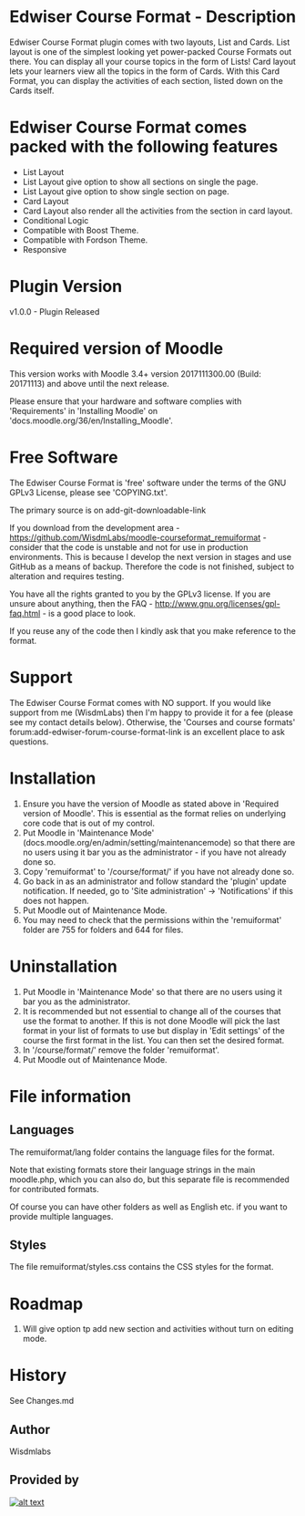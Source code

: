 Edwiser Course Format - Description
===========================
Edwiser Course Format plugin comes with two layouts, List and Cards.
List layout is one of the simplest looking yet power-packed Course Formats out there. You can display all your course topics in the form of Lists!
Card layout lets your learners view all the topics in the form of Cards. With this Card Format, you can display the activities of each section, listed down on the Cards itself.

Edwiser Course Format comes packed with the following features
====================================================================
* List Layout
* List Layout give option to show all sections on single the page.
* List Layout give option to show single section on page.
* Card Layout
* Card Layout also render all the activities from the section in card layout.
* Conditional Logic
* Compatible with Boost Theme.
* Compatible with Fordson Theme.
* Responsive

Plugin Version
==============
v1.0.0 - Plugin Released

Required version of Moodle
==========================
This version works with Moodle 3.4+ version 2017111300.00 (Build: 20171113) and above until the next release.

Please ensure that your hardware and software complies with 'Requirements' in 'Installing Moodle' on
'docs.moodle.org/36/en/Installing_Moodle'.

Free Software
=============
The Edwiser Course Format is 'free' software under the terms of the GNU GPLv3 License, please see 'COPYING.txt'.

The primary source is on add-git-downloadable-link

If you download from the development area - https://github.com/WisdmLabs/moodle-courseformat_remuiformat - consider that
the code is unstable and not for use in production environments.  This is because I develop the next version in stages
and use GitHub as a means of backup.  Therefore the code is not finished, subject to alteration and requires testing.

You have all the rights granted to you by the GPLv3 license.  If you are unsure about anything, then the
FAQ - http://www.gnu.org/licenses/gpl-faq.html - is a good place to look.

If you reuse any of the code then I kindly ask that you make reference to the format.

Support
=======
The Edwiser Course Format comes with NO support.  If you would like support from me (WisdmLabs) then I'm happy to provide it
for a fee (please see my contact details below).  Otherwise, the 'Courses and course formats' forum:add-edwiser-forum-course-format-link is an excellent place to ask questions.

Installation
============
1. Ensure you have the version of Moodle as stated above in 'Required version of Moodle'.  This is essential as the
   format relies on underlying core code that is out of my control.
2. Put Moodle in 'Maintenance Mode' (docs.moodle.org/en/admin/setting/maintenancemode) so that there are no
   users using it bar you as the administrator - if you have not already done so.
3. Copy 'remuiformat' to '/course/format/' if you have not already done so.
4. Go back in as an administrator and follow standard the 'plugin' update notification.  If needed, go to
   'Site administration' -> 'Notifications' if this does not happen.
5. Put Moodle out of Maintenance Mode.
6. You may need to check that the permissions within the 'remuiformat' folder are 755 for folders and 644 for files.

Uninstallation
==============
1. Put Moodle in 'Maintenance Mode' so that there are no users using it bar you as the administrator.
2. It is recommended but not essential to change all of the courses that use the format to another.  If this is
   not done Moodle will pick the last format in your list of formats to use but display in 'Edit settings' of the
   course the first format in the list.  You can then set the desired format.
3. In '/course/format/' remove the folder 'remuiformat'.
4. Put Moodle out of Maintenance Mode.

File information
================

Languages
---------
The remuiformat/lang folder contains the language files for the format.

Note that existing formats store their language strings in the main
moodle.php, which you can also do, but this separate file is recommended
for contributed formats.

Of course you can have other folders as well as English etc. if you want to
provide multiple languages.

Styles
------
The file remuiformat/styles.css contains the CSS styles for the format.

Roadmap
=============
1. Will give option tp add new section and activities without turn on editing mode.

History
=======
See Changes.md

Author
------
Wisdmlabs

Provided by
-----------

[![alt text](https://git.wisdmlabs.net/edwiser/remuiformat/raw/dev/images/readme-img.png)](https://edwiser.org)
